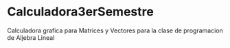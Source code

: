 # Calculadora3erSemestre
Calculadora grafica para Matrices y Vectores para la clase de programacion de Aljebra Lineal
